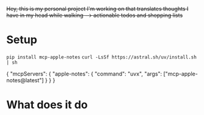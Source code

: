 ~~Hey, this is my personal project I'm working on that translates thoughts I have in my head while walking --> actionable todos and shopping lists~~

# Setup

`pip install mcp-apple-notes`
`curl -LsSf https://astral.sh/uv/install.sh | sh`

{
  "mcpServers": {
    "apple-notes": {
      "command": "uvx",
      "args": ["mcp-apple-notes@latest"]
    }
  }
}

# What does it do